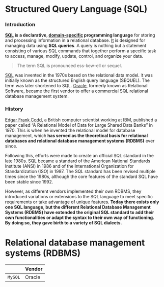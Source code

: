 # Structured Query Language (SQL)

### Introduction

**[SQL][aws] is a declarative, [domain-specific][datacamp] programming language** for storing and processing information in a relational database. [It][datacamp] is designed for managing data using **SQL queries**. A query is nothing but a statement consisting of various SQL commands that together perform a specific task to access, manage, modify, update, control, and organize your data.

> The term SQL is pronounced ess-kew-ell or sequel.

[SQL][aws] was invented in the 1970s based on the relational data model. It was initially known as the structured English query language (SEQUEL). The term was later shortened to SQL. [Oracle][aws], formerly known as Relational Software, became the first vendor to offer a commercial SQL relational database management system.

### History

[Edgar Frank Codd][datacamp], a British computer scientist working at IBM, published a paper called “A Relational Model of Data for Large Shared Data Banks” in 1970. This is when he invented the relational model for database management, which **has served as the theoretical basis for relational databases and relational database management systems (RDBMS)** ever since. 

Following this, efforts were made to create an official SQL standard in the late 1980s. SQL became a standard of the American National Standards Institute (ANSI) in 1986 and of the International Organization for Standardization (ISO) in 1987. The SQL standard has been revised multiple times since the 1980s, although the core features of the standard SQL have been stable since 1992.

However, as different vendors implemented their own RDBMS, they introduced variations or extensions to the SQL language to meet specific requirements or take advantage of unique features. **Today there exists only one SQL language, but the different Relational Database Management Systems (RDBMS) have extended the original SQL standard to add their own functionalities or adapt the syntax to their own way of functioning. By doing so, they gave birth to a variety of SQL dialects.**

# Relational database management systems (RDBMS)

|         |  Vendor |
| ---     |   ---   |
| `MySQL` | Oracle  |

[datacamp]: https://www.datacamp.com/blog/is-sql-a-programming-language
[datacamp1]: https://www.datacamp.com/blog/sql-server-postgresql-mysql-whats-the-difference-where-do-i-start
[aws]: https://aws.amazon.com/what-is/sql/#:~:text=Structured%20query%20language%20(SQL)%20is,relationships%20between%20the%20data%20values.
